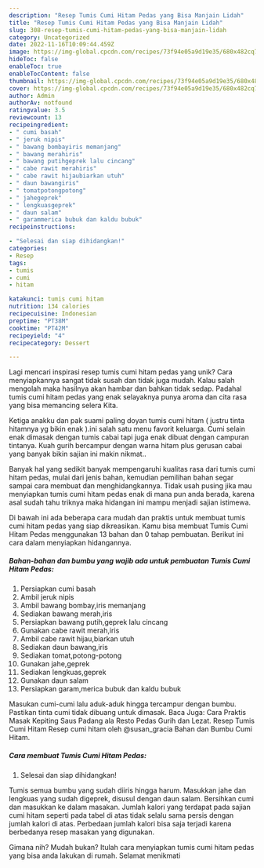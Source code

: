 ```yaml
---
description: "Resep Tumis Cumi Hitam Pedas yang Bisa Manjain Lidah"
title: "Resep Tumis Cumi Hitam Pedas yang Bisa Manjain Lidah"
slug: 308-resep-tumis-cumi-hitam-pedas-yang-bisa-manjain-lidah
category: Uncategorized
date: 2022-11-16T10:09:44.459Z
image: https://img-global.cpcdn.com/recipes/73f94e05a9d19e35/680x482cq70/tumis-cumi-hitam-pedas-foto-resep-utama.jpg
hideToc: false
enableToc: true
enableTocContent: false
thumbnail: https://img-global.cpcdn.com/recipes/73f94e05a9d19e35/680x482cq70/tumis-cumi-hitam-pedas-foto-resep-utama.jpg
cover: https://img-global.cpcdn.com/recipes/73f94e05a9d19e35/680x482cq70/tumis-cumi-hitam-pedas-foto-resep-utama.jpg
author: Admin
authorAv: notfound
ratingvalue: 3.5
reviewcount: 13
recipeingredient:
- " cumi basah"
- " jeruk nipis"
- " bawang bombayiris memanjang"
- " bawang merahiris"
- " bawang putihgeprek lalu cincang"
- " cabe rawit merahiris"
- " cabe rawit hijaubiarkan utuh"
- " daun bawangiris"
- " tomatpotongpotong"
- " jahegeprek"
- " lengkuasgeprek"
- " daun salam"
- " garammerica bubuk dan kaldu bubuk"
recipeinstructions:

- "Selesai dan siap dihidangkan!"
categories:
- Resep
tags:
- tumis
- cumi
- hitam

katakunci: tumis cumi hitam 
nutrition: 134 calories
recipecuisine: Indonesian
preptime: "PT38M"
cooktime: "PT42M"
recipeyield: "4"
recipecategory: Dessert

---
```





Lagi mencari inspirasi resep tumis cumi hitam pedas yang unik? Cara menyiapkannya sangat tidak susah dan tidak juga mudah. Kalau salah mengolah maka hasilnya akan hambar dan bahkan tidak sedap. Padahal tumis cumi hitam pedas yang enak selayaknya punya aroma dan cita rasa yang bisa memancing selera Kita.





Ketiga anakku dan pak suami paling doyan tumis cumi hitam ( justru tinta hitamnya yg bikin enak ).ini salah satu menu favorit keluarga. Cumi selain enak dimasak dengan tumis cabai tapi juga enak dibuat dengan campuran tintanya. Kuah gurih bercampur dengan warna hitam plus gerusan cabai yang banyak bikin sajian ini makin nikmat..

Banyak hal yang sedikit banyak mempengaruhi kualitas rasa dari tumis cumi hitam pedas, mulai dari jenis bahan, kemudian pemilihan bahan segar sampai cara membuat dan menghidangkannya. Tidak usah pusing jika mau menyiapkan tumis cumi hitam pedas enak di mana pun anda berada, karena asal sudah tahu triknya maka hidangan ini mampu menjadi sajian istimewa.






Di bawah ini ada beberapa cara mudah dan praktis untuk membuat tumis cumi hitam pedas yang siap dikreasikan. Kamu bisa membuat Tumis Cumi Hitam Pedas menggunakan 13 bahan dan 0 tahap pembuatan. Berikut ini cara dalam menyiapkan hidangannya.

<!--inarticleads1-->

##### Bahan-bahan dan bumbu yang wajib ada untuk pembuatan Tumis Cumi Hitam Pedas:

1. Persiapkan  cumi basah
1. Ambil  jeruk nipis
1. Ambil  bawang bombay,iris memanjang
1. Sediakan  bawang merah,iris
1. Persiapkan  bawang putih,geprek lalu cincang
1. Gunakan  cabe rawit merah,iris
1. Ambil  cabe rawit hijau,biarkan utuh
1. Sediakan  daun bawang,iris
1. Sediakan  tomat,potong-potong
1. Gunakan  jahe,geprek
1. Sediakan  lengkuas,geprek
1. Gunakan  daun salam
1. Persiapkan  garam,merica bubuk dan kaldu bubuk


Masukan cumi-cumi lalu aduk-aduk hingga tercampur dengan bumbu. Pastikan tinta cumi tidak dibuang untuk dimasak. Baca Juga: Cara Praktis Masak Kepiting Saus Padang ala Resto Pedas Gurih dan Lezat. Resep Tumis Cumi Hitam Resep cumi hitam oleh @susan_gracia Bahan dan Bumbu Cumi Hitam. 

<!--inarticleads2-->

##### Cara membuat Tumis Cumi Hitam Pedas:


1. Selesai dan siap dihidangkan!

Tumis semua bumbu yang sudah diiris hingga harum. Masukkan jahe dan lengkuas yang sudah digeprek, disusul dengan daun salam. Bersihkan cumi dan masukkan ke dalam masakan. Jumlah kalori yang terdapat pada sajian cumi hitam seperti pada tabel di atas tidak selalu sama persis dengan jumlah kalori di atas. Perbedaan jumlah kalori bisa saja terjadi karena berbedanya resep masakan yang digunakan. 

Gimana nih? Mudah bukan? Itulah cara menyiapkan tumis cumi hitam pedas yang bisa anda lakukan di rumah. Selamat menikmati
